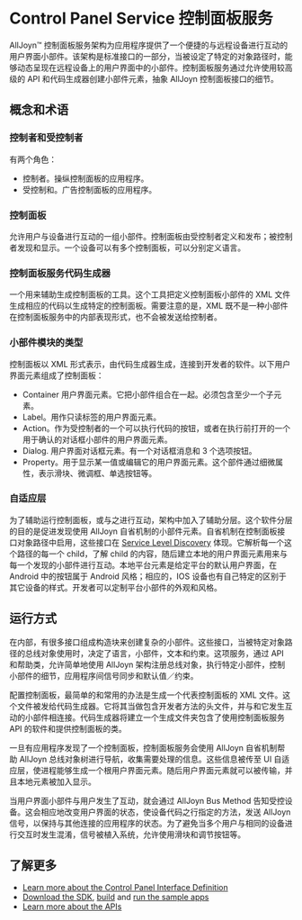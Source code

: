 # Control Panel Service 控制面板服务

AllJoyn&trade; 控制面板服务架构为应用程序提供了一个便捷的与远程设备进行互动的用户界面小部件。该架构是标准接口的一部分，当被设定了特定的对象路径时，能够动态呈现在远程设备上的用户界面中的小部件。控制面板服务通过允许使用较高级的 API 和代码生成器创建小部件元素，抽象 AllJoyn 控制面板接口的细节。

## 概念和术语

### 控制者和受控制者

有两个角色：
* 控制者。操纵控制面板的应用程序。
* 受控制和。广告控制面板的应用程序。

### 控制面板

允许用户与设备进行互动的一组小部件。控制面板由受控制者定义和发布；被控制者发现和显示。一个设备可以有多个控制面板，可以分别定义语言。

### 控制面板服务代码生成器

一个用来辅助生成控制面板的工具。这个工具把定义控制面板小部件的 XML 文件生成相应的代码以生成特定的控制面板。需要注意的是，XML 既不是一种小部件在控制面板服务中的内部表现形式，也不会被发送给控制者。

### 小部件模块的类型

控制面板以 XML 形式表示，由代码生成器生成，连接到开发者的软件。以下用户界面元素组成了控制面板：

* Container 用户界面元素。它把小部件组合在一起。必须包含至少一个子元素。
* Label。用作只读标签的用户界面元素。
* Action。作为受控制者的一个可以执行代码的按钮，或者在执行前打开的一个用于确认的对话框小部件的用户界面元素。
* Dialog. 用户界面对话框元素。有一个对话框消息和 3 个选项按钮。
* Property。用于显示某一值或编辑它的用户界面元素。这个部件通过细微属性，表示滑块、微调框、单选按钮等。

### 自适应层

为了辅助运行控制面板，或与之进行互动，架构中加入了辅助分层。这个软件分层的目的是促进发现使用 AllJoyn 自省机制的小部件元素。自省机制在控制面板接口对象路径中启用，这些接口在 [Service Level Discovery][about] 体现。它解析每一个这个路径的每一个 child，了解 child 的内容，随后建立本地的用户界面元素用来与每一个发现的小部件进行互动。本地平台元素是给定平台的默认用户界面，在 Android 中的按钮属于 Android 风格；相应的，IOS 设备也有自己特定的区别于其它设备的样式。开发者可以定制平台小部件的外观和风格。

## 运行方式

在内部，有很多接口组成构造块来创建复杂的小部件。这些接口，当被特定对象路径的总线对象使用时，决定了语言，小部件，文本和约束。这项服务，通过 API 和帮助类，允许简单地使用 AllJoyn 架构注册总线对象，执行特定小部件，控制小部件的细节，应用程序间信号同步和默认值／约束。

配置控制面板，最简单的和常用的办法是生成一个代表控制面板的 XML 文件。这个文件被发给代码生成器。它将其当做包含开发者方法的头文件，并与和它发生互动的小部件相连接。代码生成器将建立一个生成文件夹包含了使用控制面板服务 API 的软件和提供控制面板的类。

一旦有应用程序发现了一个控制面板，控制面板服务会使用 AllJoyn 自省机制帮助 AllJoyn 总线对象树进行导航，收集需要处理的信息。这些信息被传至 UI 自适应层，使进程能够生成一个根用户界面元素。随后用户界面元素就可以被传输，并且本地元素被加入显示。

当用户界面小部件与用户发生了互动，就会通过 AllJoyn Bus Method 告知受控设备。这会相应地改变用户界面的状态，使设备代码之行指定的方法，发送 AllJoyn 信号，以保持与其他连接的应用程序的状态。为了避免当多个用户与相同的设备进行交互时发生混淆，信号被植入系统，允许使用滑块和调节按钮等。

## 了解更多

* [Learn more about the Control Panel Interface Definition][controlpanel-interface]
* [Download the SDK][download], [build][build] and
  [run the sample apps][sample-apps]
* [Learn more about the APIs][api-guide]

[controlpanel-interface]: /learn/base-services/controlpanel/interface
[download]: https://allseenalliance.org/framework/download
[build]: /develop/building
[sample-apps]: /develop/run-sample-apps/controlpanel
[api-guide]: /develop/api-guide/controlpanel
[about]: /learn/core/about-announcement
